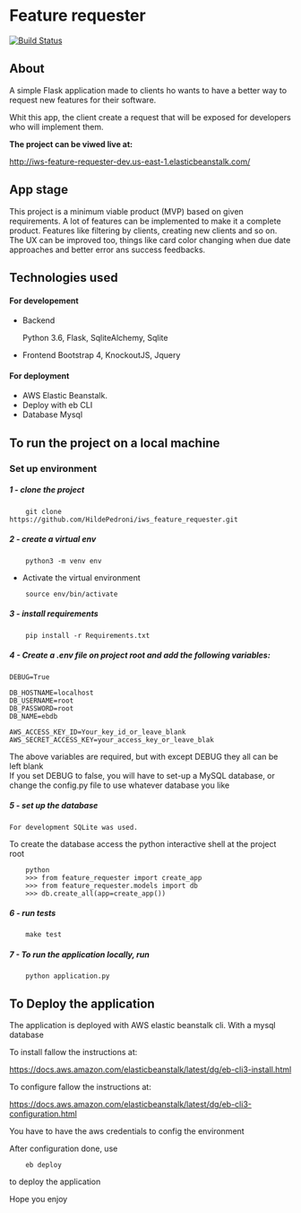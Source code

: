 # Feature requester

[![Build Status](https://travis-ci.org/HildePedroni/iws_feature_requester.svg?branch=master)](https://travis-ci.org/HildePedroni/iws_feature_requester)

## About

A simple Flask application made to clients ho wants to have a better way to 
request new features for their software.

Whit this app, the client create a request that will be exposed for developers who will implement them.

<strong>The project can be viwed live at:</strong>

http://iws-feature-requester-dev.us-east-1.elasticbeanstalk.com/


## App stage
This project is a minimum viable product (MVP) based on given requirements.
A lot of features can be implemented to make it a complete product. 
Features like filtering by clients, creating new clients and so on.
The UX can be improved too, things like card color changing when due date approaches 
and better error ans success feedbacks.



## Technologies used
#### For developement
- Backend

    Python 3.6, Flask, SqliteAlchemy, Sqlite

- Frontend 
    Bootstrap 4, KnockoutJS, Jquery

#### For deployment
- AWS Elastic Beanstalk.
- Deploy with eb CLI
- Database Mysql


## To run the project on a local machine
    
### Set up environment

##### 1 - clone the project
````console
    git clone https://github.com/HildePedroni/iws_feature_requester.git
````

##### 2 - create a virtual env
    
````console
    python3 -m venv env
````
- Activate the virtual environment

```console
    source env/bin/activate
```

##### 3 - install requirements
````console
    pip install -r Requirements.txt 
````

##### 4 - Create a .env file on project root and add the following variables:
````dotenv
DEBUG=True

DB_HOSTNAME=localhost
DB_USERNAME=root
DB_PASSWORD=root
DB_NAME=ebdb

AWS_ACCESS_KEY_ID=Your_key_id_or_leave_blank
AWS_SECRET_ACCESS_KEY=your_access_key_or_leave_blak
````    
The above variables are required, but with except DEBUG they all can be left blank        
If you set DEBUG to false, you will have to set-up a MySQL database, or change the config.py file to use whatever database you like

##### 5 - set up the database
    For development SQLite was used. 
To create the database access the python interactive shell at the project root
````console
    python
    >>> from feature_requester import create_app
    >>> from feature_requester.models import db
    >>> db.create_all(app=create_app())
````    

##### 6 - run tests

````console
    make test
````

##### 7 - To run the application locally, run
````console
    python application.py
````

## To Deploy the application

The application is deployed with AWS elastic beanstalk cli. 
With a mysql database

To install fallow the instructions at:

https://docs.aws.amazon.com/elasticbeanstalk/latest/dg/eb-cli3-install.html

To configure fallow the instructions at:

https://docs.aws.amazon.com/elasticbeanstalk/latest/dg/eb-cli3-configuration.html

You have to have the aws credentials to config the environment

After configuration done, use 

```console
    eb deploy
```` 
to deploy the application

Hope you enjoy